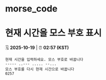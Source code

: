 # morse_code
# 현재 시간을 모스 부호 표시
<!-- MORSE_TIME_START -->
🗓️ **2025-10-19** | ⏰ **02:57 (KST)**

```
현재 시간을 입력하세요. 모스 부호로 바꿉니다
----- ..--- ..... --...
모스 부호를 다시 현재 시간으로 바꿉니다
0257
```
<!-- MORSE_TIME_END -->
